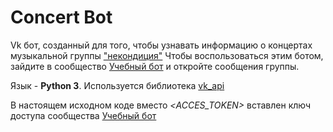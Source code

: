 # Concert Bot
Vk бот, созданный для того, чтобы узнавать информацию о концертах музыкальной группы ["некондиция"](https://vk.com/nekond)
Чтобы воспользоваться этим ботом, зайдите в сообщество [Учебный бот](https://vk.com/ed_bot) и откройте сообщения группы.

Язык - **Python 3**. Используется библиотека [vk_api](https://vk.com/dev/manuals)

В настоящем исходном коде вместо *<ACCES_TOKEN>* вставлен ключ доступа сообщества [Учебный бот](https://vk.com/ed_bot)
